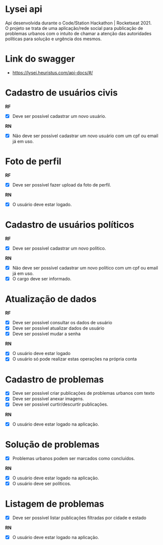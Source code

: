 # Lysei api
Api desenvolvida durante o Code/Station Hackathon | Rocketseat 2021.\
O projeto se trata de uma aplicação/rede social para publicação de problemas urbanos com o intuito de chamar a atenção das autoridades políticas para solução e urgência dos mesmos.

# Link do swagger
 - https://lysei.heuristus.com/api-docs/#/

# Cadastro de usuários civis

**RF**
- [x] Deve ser possível cadastrar um novo usuário.

**RN**
- [x] Não deve ser possível cadastrar um novo usuário com um cpf ou email já em uso.


# Foto de perfil

**RF**
- [x] Deve ser possível fazer upload da foto de perfil.

**RN**
- [x] O usuário deve estar logado.


# Cadastro de usuários políticos

**RF**
- [x] Deve ser possível cadastrar um novo político.

**RN**
- [x] Não deve ser possível cadastrar um novo político com um cpf ou email já em uso.
- [x] O cargo deve ser informado.

# Atualização de dados

**RF**
- [x] Deve ser possível consultar os dados de usuário
- [x] Deve ser possível atualizar dados de usuário
- [x] Deve ser possível mudar a senha

**RN**
- [x] O usuário deve estar logado
- [x] O usuário só pode realizar estas operações na própria conta

# Cadastro de problemas

- [x] Deve ser possível criar publicações de problemas urbanos com texto
- [x] Deve ser possível anexar imagens.
- [x] Deve ser possível curtir/descurtir publicações.

**RN**
- [x] O usuário deve estar logado na aplicação.

# Solução de problemas

- [x] Problemas urbanos podem ser marcados como concluídos.

**RN**
- [x] O usuário deve estar logado na aplicação.
- [x] O usuário deve ser políticos.

# Listagem de problemas

- [x] Deve ser possível listar publicações filtradas por cidade e estado

**RN**
- [x] O usuário deve estar logado na aplicação.